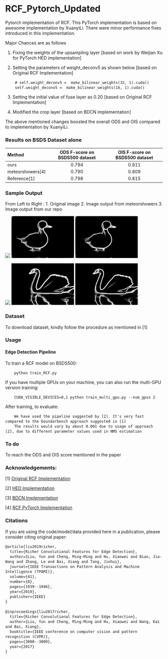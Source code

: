 # RCF_Pytorch_Updated
Pytorch implementation of RCF. This PyTorch implementation is based on awesome implementation by XuanyiLi.
There were minor performance fixes introduced in this implementation.

Major Chances are as follows
1. Fixing the weights of the upsampling layer [based on work by Weijian Xu for PyTorch HED  implementation]
2. Setting the parameters of weight_deconv5 as shown below [based on Original RCF Implementation]
        
        # self.weight_deconv5 =  make_bilinear_weights(32, 1).cuda()   
        self.weight_deconv5 =  make_bilinear_weights(16, 1).cuda()
        
3. Setting the initial value of fuse layer as 0.20 [based on Original RCF Implementation]
4. Modified the crop layer [based on BDCN implementation]

The above mentioned changes boosted the overall ODS and OIS compared to implementation by XuanyiLi.

### Results on BSDS Dataset alone

| Method |ODS F-score on BSDS500 dataset |OIS F-score on BSDS500 dataset|
|:---|:---:|:---:|
|ours| 0.794 | 0.811 |
|meteorshowers[4]| 0.790 | 0.809 |
| Reference[1]| 0.798 | 0.815  |

### Sample Output

From Left to Right  : 
        1. Original image
        2. Image output from meteorshowers
        3. Image output from our repo

<p float="left">
  <img src="/results/43051.png" width="200" />
  <img src="/results/43051_meteorshowers.png" width="200" />
  <img src="/results/43051_ours.png" width="200" />
</p>


<p float="left">
  <img src="/results/8068.png" width="200" />
  <img src="/results/8068_meteorshowers.png" width="200" />
  <img src="/results/8068_ours.png" width="200" />
</p>


### Dataset
To download dataset, kindly follow the procedure as mentioned in [1]

### Usage

#### Edge Detection Pipeline

To train a RCF model on BSDS500:

        python train_RCF.py

If you have multiple GPUs on your machine, you can also run the multi-GPU version training:

        CUDA_VISIBLE_DEVICES=0,1 python train_multi_gpu.py --num_gpus 2

After training, to evaluate:

        We have used the pipeline suggested by [2]. It's very fast compared to the boundarbench approach suggested in [1]
        The results would vary by about 0.001 due to usage of approach [2], due to different parameter values used in NMS estimation

### To do
To reach the ODS and OIS score mentioned in the paper

### Acknowledgements:

[1] <a href="https://github.com/yun-liu/rcf">Original RCF Implementation</a> 

[2] <a href="https://github.com/xwjabc/hed">HED Implementation</a> 

[3] <a href="https://github.com/pkuCactus/BDCN">BDCN Implementation</a> 

[4] <a href="https://github.com/meteorshowers/RCF-pytorch">RCF PyTorch Implementation</a>


### Citations

If you are using the code/model/data provided here in a publication, please consider citing original paper:

    @article{liu2019richer,
      title={Richer Convolutional Features for Edge Detection},
      author={Liu, Yun and Cheng, Ming-Ming and Hu, Xiaowei and Bian, Jia-Wang and Zhang, Le and Bai, Xiang and Tang, Jinhui},
      journal={IEEE Transactions on Pattern Analysis and Machine Intelligence (TPAMI)},
      volume={41},
      number={8},
      pages={1939--1946},
      year={2019},
      publisher={IEEE}
    }

    @inproceedings{liu2017richer,
      title={Richer Convolutional Features for Edge Detection},
      author={Liu, Yun and Cheng, Ming-Ming and Hu, Xiaowei and Wang, Kai and Bai, Xiang},
      booktitle={IEEE conference on computer vision and pattern recognition (CVPR)},
      pages={3000--3009},
      year={2017}
    }
